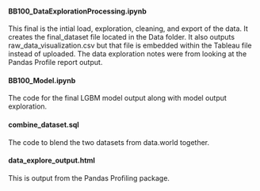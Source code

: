 #### BB100_DataExplorationProcessing.ipynb
This final is the intial load, exploration, cleaning, and export of the data. It creates the final_dataset file located in the Data folder. It also outputs raw_data_visualization.csv but that file is embedded within the Tableau file instead of uploaded. The data exploration notes were from looking at the Pandas Profile report output.

#### BB100_Model.ipynb
The code for the final LGBM model output along with model output exploration.

#### combine_dataset.sql
The code to blend the two datasets from data.world together.

#### data_explore_output.html
This is output from the Pandas Profiling package.
